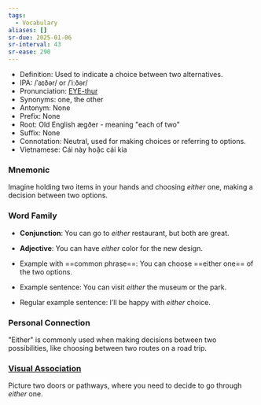 ```yaml
---
tags:
  - Vocabulary
aliases: []
sr-due: 2025-01-06
sr-interval: 43
sr-ease: 290
---
```

- Definition: Used to indicate a choice between two alternatives.
- IPA: /ˈaɪðər/ or /ˈiːðər/
- Pronunciation: [EYE-thur](https://www.google.com/search?q=how+to+pronounce+either)
- Synonyms: one, the other
- Antonym: None
- Prefix: None
- Root: Old English ægðer - meaning "each of two"
- Suffix: None
- Connotation: Neutral, used for making choices or referring to options.
- Vietnamese: Cái này hoặc cái kia

### Mnemonic

Imagine holding two items in your hands and choosing *either* one, making a decision between two options.

### Word Family

- **Conjunction**: You can go to *either* restaurant, but both are great.
- **Adjective**: You can have *either* color for the new design.
  
- Example with ==common phrase==: You can choose ==either one== of the two options.
- Example sentence: You can visit *either* the museum or the park.
- Regular example sentence: I’ll be happy with *either* choice.

### Personal Connection

"Either" is commonly used when making decisions between two possibilities, like choosing between two routes on a road trip.

### [Visual Association](https://www.google.com/search?tbm=isch&q=either)

Picture two doors or pathways, where you need to decide to go through *either* one.
